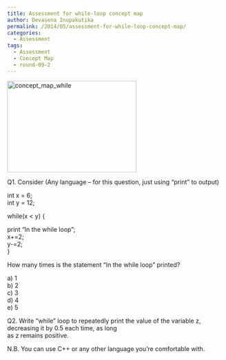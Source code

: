 ```yaml
---
title: Assessment for while-loop concept map
author: Devasena Inupakutika
permalink: /2014/05/assessment-for-while-loop-concept-map/
categories:
  - Assessment
tags:
  - Assessment
  - Concept Map
  - round-09-2
---
```

[<img src="http://teaching.software-carpentry.org/wp-content/uploads/2014/05/concept_map_while-300x212.jpg" alt="concept_map_while" width="300" height="212" class="alignnone size-medium wp-image-6911" />][1]

Q1. Consider (Any language &#8211; for this question, just using &#8220;print&#8221; to output)

int x = 6;  
int y = 12;

while(x < y) {

print &#8220;In the while loop&#8221;;  
x+=2;  
y-=2;  
}

How many times is the statement &#8220;In the while loop&#8221; printed?

a) 1  
b) 2  
c) 3  
d) 4  
e) 5

Q2. Write &#8220;while&#8221; loop to repeatedly print the value of the variable z, decreasing it by 0.5 each time, as long  
as z remains positive.

N.B. You can use C++ or any other language you&#8217;re comfortable with.

 [1]: http://teaching.software-carpentry.org/wp-content/uploads/2014/05/concept_map_while.jpg

